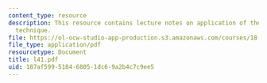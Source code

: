 ```yaml
---
content_type: resource
description: This resource contains lecture notes on application of the entropy tensorization
  technique.
file: https://ol-ocw-studio-app-production.s3.amazonaws.com/courses/18-465-topics-in-statistics-statistical-learning-theory-spring-2007/187af599518468051dc69a2b4c7c9ee5_l41.pdf
file_type: application/pdf
resourcetype: Document
title: l41.pdf
uid: 187af599-5184-6805-1dc6-9a2b4c7c9ee5
---
```

